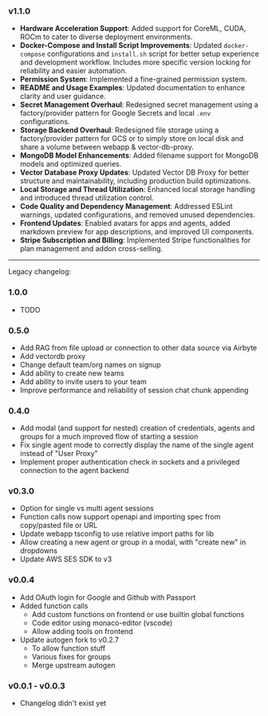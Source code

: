 ### v1.1.0
 - **Hardware Acceleration Support**: Added support for CoreML, CUDA, ROCm to cater to diverse deployment environments.
 - **Docker-Compose and Install Script Improvements**: Updated `docker-compose` configurations and `install.sh` script for better setup experience and development workflow. Includes more specific version locking for reliability and easier automation.
 - **Permission System**: Implemented a fine-grained permission system.
 - **README and Usage Examples**: Updated documentation to enhance clarity and user guidance.
 - **Secret Management Overhaul**: Redesigned secret management using a factory/provider pattern for Google Secrets and local `.env` configurations.
 - **Storage Backend Overhaul**: Redesigned file storage using a factory/provider pattern for GCS or to simply store on local disk and share a volume between webapp & vector-db-proxy.
 - **MongoDB Model Enhancements**: Added filename support for MongoDB models and optimized queries.
 - **Vector Database Proxy Updates**: Updated Vector DB Proxy for better structure and maintainability, including production build optimizations.
 - **Local Storage and Thread Utilization**: Enhanced local storage handling and introduced thread utilization control.
 - **Code Quality and Dependency Management**: Addressed ESLint warnings, updated configurations, and removed unused dependencies.
 - **Frontend Updates**: Enabled avatars for apps and agents, added markdown preview for app descriptions, and improved UI components.
 - **Stripe Subscription and Billing**: Implemented Stripe functionalities for plan management and addon cross-selling.

---

Legacy changelog:

### 1.0.0
 - TODO

### 0.5.0
 - Add RAG from file upload or connection to other data source via Airbyte
 - Add vectordb proxy
 - Change default team/org names on signup
 - Add ability to create new teams
 - Add ability to invite users to your team
 - Improve performance and reliability of session chat chunk appending

### 0.4.0
 - Add modal (and support for nested) creation of credentials, agents and groups for a much improved flow of starting a session
 - Fix single agent mode to correctly display the name of the single agent instead of "User Proxy"
 - Implement proper authentication check in sockets and a privileged connection to the agent backend

### v0.3.0
 - Option for single vs multi agent sessions
 - Function calls now support openapi and importing spec from copy/pasted file or URL
 - Update webapp tsconfig to use relative import paths for lib
 - Allow creating a new agent or group in a modal, with "create new" in dropdowns
 - Update AWS SES SDK to v3

### v0.0.4
 - Add OAuth login for Google and Github with Passport
 - Added function calls
   - Add custom functions on frontend or use builtin global functions
   - Code editor using monaco-editor (vscode)
   - Allow adding tools on frontend
 - Update autogen fork to v0.2.7
   - To allow function stuff
   - Various fixes for groups
   - Merge upstream autogen

### v0.0.1 - v0.0.3
 - Changelog didn't exist yet

